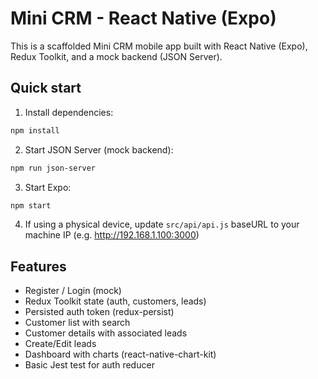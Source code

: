 
# Mini CRM - React Native (Expo)

This is a scaffolded Mini CRM mobile app built with React Native (Expo), Redux Toolkit, and a mock backend (JSON Server).

## Quick start

1. Install dependencies:
```bash
npm install
```

2. Start JSON Server (mock backend):
```bash
npm run json-server
```

3. Start Expo:
```bash
npm start
```

4. If using a physical device, update `src/api/api.js` baseURL to your machine IP (e.g. http://192.168.1.100:3000)

## Features
- Register / Login (mock)
- Redux Toolkit state (auth, customers, leads)
- Persisted auth token (redux-persist)
- Customer list with search
- Customer details with associated leads
- Create/Edit leads
- Dashboard with charts (react-native-chart-kit)
- Basic Jest test for auth reducer

